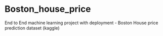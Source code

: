 # Boston_house_price
End to End machine learning project with deployment - Boston House price prediction dataset (kaggle)
